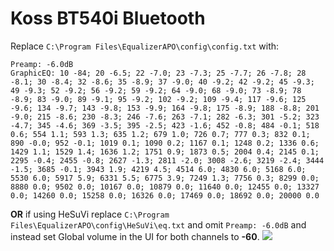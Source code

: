 # Koss BT540i Bluetooth
Replace `C:\Program Files\EqualizerAPO\config\config.txt` with:
```
Preamp: -6.0dB
GraphicEQ: 10 -84; 20 -6.5; 22 -7.0; 23 -7.3; 25 -7.7; 26 -7.8; 28 -8.1; 30 -8.4; 32 -8.6; 35 -8.9; 37 -9.0; 40 -9.2; 42 -9.2; 45 -9.3; 49 -9.3; 52 -9.2; 56 -9.2; 59 -9.2; 64 -9.0; 68 -9.0; 73 -8.9; 78 -8.9; 83 -9.0; 89 -9.1; 95 -9.2; 102 -9.2; 109 -9.4; 117 -9.6; 125 -9.6; 134 -9.7; 143 -9.8; 153 -9.9; 164 -9.8; 175 -8.9; 188 -8.8; 201 -9.0; 215 -8.6; 230 -8.3; 246 -7.6; 263 -7.1; 282 -6.3; 301 -5.2; 323 -4.7; 345 -4.6; 369 -3.5; 395 -2.5; 423 -1.6; 452 -0.8; 484 -0.1; 518 0.6; 554 1.1; 593 1.3; 635 1.2; 679 1.0; 726 0.7; 777 0.3; 832 0.1; 890 -0.0; 952 -0.1; 1019 0.1; 1090 0.2; 1167 0.1; 1248 0.2; 1336 0.6; 1429 1.1; 1529 1.4; 1636 1.2; 1751 0.9; 1873 0.5; 2004 0.4; 2145 0.1; 2295 -0.4; 2455 -0.8; 2627 -1.3; 2811 -2.0; 3008 -2.6; 3219 -2.4; 3444 -1.5; 3685 -0.1; 3943 1.9; 4219 4.5; 4514 6.0; 4830 6.0; 5168 6.0; 5530 6.0; 5917 5.9; 6331 5.5; 6775 3.9; 7249 1.3; 7756 0.3; 8299 0.0; 8880 0.0; 9502 0.0; 10167 0.0; 10879 0.0; 11640 0.0; 12455 0.0; 13327 0.0; 14260 0.0; 15258 0.0; 16326 0.0; 17469 0.0; 18692 0.0; 20000 0.0
```
**OR** if using HeSuVi replace `C:\Program Files\EqualizerAPO\config\HeSuVi\eq.txt` and omit `Preamp: -6.0dB` and instead set Global volume in the UI for both channels to **-60**.
![](https://raw.githubusercontent.com/jaakkopasanen/AutoEq/master/results/Headphone.com/innerfidelity/onear/Koss%20BT540i%20Bluetooth/Koss%20BT540i%20Bluetooth.png)